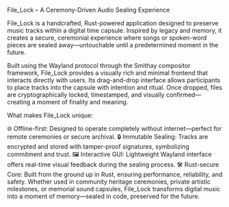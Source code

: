 File_Lock – A Ceremony-Driven Audio Sealing Experience

File_Lock is a handcrafted, Rust-powered application designed to preserve music tracks within a digital time capsule. Inspired by legacy and memory, it creates a secure, ceremonial experience where songs or spoken-word pieces are sealed away—untouchable until a predetermined moment in the future.

Built using the Wayland protocol through the Smithay compositor framework, File_Lock provides a visually rich and minimal frontend that interacts directly with users. Its drag-and-drop interface allows participants to place tracks into the capsule with intention and ritual. Once dropped, files are cryptographically locked, timestamped, and visually confirmed—creating a moment of finality and meaning.

What makes File_Lock unique:

🌐 Offline-first: Designed to operate completely without internet—perfect for remote ceremonies or secure archival.
🔒 Immutable Sealing: Tracks are encrypted and stored with tamper-proof signatures, symbolizing commitment and trust.
🖼️ Interactive GUI: Lightweight Wayland interface offers real-time visual feedback during the sealing process.
🛠️ Rust-secure Core: Built from the ground up in Rust, ensuring performance, reliability, and safety.
Whether used in community heritage ceremonies, private artistic milestones, or memorial sound capsules, File_Lock transforms digital music into a moment of memory—sealed in code, preserved for the future.

